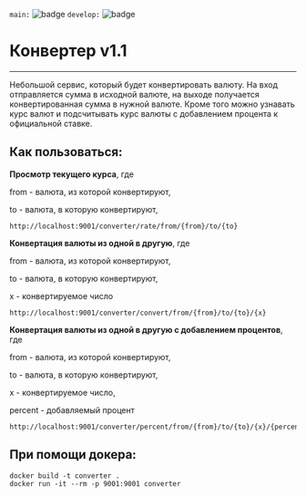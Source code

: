 ```main:```
![badge](https://github.com/nenailya/Converter/actions/workflows/gradle-test.yml/badge.svg?branch=main)
```develop:```
![badge](https://github.com/nenailya/Converter/actions/workflows/gradle-test.yml/badge.svg?branch=develop)

# Конвертер v1.1
____
Небольшой сервис, который будет конвертировать валюту. На вход отправляется сумма в исходной валюте, на выходе получается конвертированная сумма в нужной валюте.
Кроме того можно узнавать курс валют и подсчитывать курс валюты с добавлением процента к официальной ставке.

Как пользоваться:
-----------

__Просмотр текущего курса__, где

from - валюта, из которой конвертируют,

to - валюта, в которую конвертируют,

```
http://localhost:9001/converter/rate/from/{from}/to/{to}    
```
__Конвертация валюты из одной в другую__, где

from - валюта, из которой конвертируют,

to - валюта, в которую конвертируют,

х - конвертируемое число
```
http://localhost:9001/converter/convert/from/{from}/to/{to}/{х}    
```

__Конвертация валюты из одной в другую с добавлением процентов__, где

from - валюта, из которой конвертируют,

to - валюта, в которую конвертируют,

х - конвертируемое число,

percent - добавляемый процент

```
http://localhost:9001/converter/percent/from/{from}/to/{to}/{x}/{percent}    
```

При помощи докера:
-----------

```
docker build -t converter .
docker run -it --rm -p 9001:9001 converter   
```


